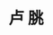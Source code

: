 ---
# Display name

title: 卢 脁
user_groups: ["Graduated Ph.D Students"]



organizations:
- name: 2001-2004 co-supervised with Long-an Ying

Interests:
- High order numerical methods for Maxwell equations in dispersive media and applications

---